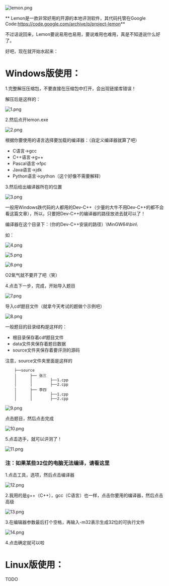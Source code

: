 ![lemon.png](https://blog.wendster.com/usr/uploads/2019/12/3840251849.png)

** Lemon是一款非常好用的开源的本地评测软件，其代码托管在Google Code:<https://code.google.com/archive/p/project-lemon>**

不过话说回来，Lemon要说易用也易用，要说难用也难用，真是不知道说什么好了。

好吧，现在就开始水起来：

# Windows版使用：

1.完整解压压缩包，不要直接在压缩包中打开，会出现链接库错误！

解压后是这样的：

![1.png](https://blog.wendster.com/usr/uploads/2019/12/2891043852.png)

2.然后点开lemon.exe

![2.png](https://blog.wendster.com/usr/uploads/2019/12/1240493774.png)

根据你要使用的语言选择要加载的编译器：（自定义编译器就算了吧）

* C语言->gcc
* C++语言->g++
* Pascal语言->fpc
* Java语言->jdk
* Python语言->python（这个好像不需要解释）

3.然后给出编译器所在的位置

![3.png](https://blog.wendster.com/usr/uploads/2019/12/2675517174.png)

一般用Windows跌代码的人都用的Dev-C++（少量的大牛不用Dev-C++的都不会看这篇文章），所以，只要把Dev-C++的编译器的路径放进去就可以了！

编译器在这个目录下：（你的Dev-C++安装的路径）\MinGW64\bin\

如：

![4.png](https://blog.wendster.com/usr/uploads/2019/12/3427267003.png)

![5.png](https://blog.wendster.com/usr/uploads/2019/12/922745607.png)

![6.png](https://blog.wendster.com/usr/uploads/2019/12/3566775271.png)

O2氧气就不要开了吧（笑）

4.点击下一步，完成，开始导入题目

![7.png](https://blog.wendster.com/usr/uploads/2019/12/3357424996.png)

导入cdf题目文件（就拿今天考试的题做个示例吧）

![8.png](https://blog.wendster.com/usr/uploads/2019/12/1725875858.png)

一般题目的目录结构是这样的：

* 根目录保存着cdf题目文件
* data文件夹保存着题目数据
* source文件夹保存着要评测的源码

注意，source文件夹里面是这样的

```
    ├──source
    │      ├── 张三
    │      │        ├──1.cpp
    │      │        ├──2.cpp
    │      ├── 李四
    │      │        ├──1.cpp
    │      │        ├──2.cpp
```

![9.png](https://blog.wendster.com/usr/uploads/2019/12/631961444.png)

点击题目，然后点击完成

![10.png](https://blog.wendster.com/usr/uploads/2019/12/613025850.png)

5.点击选手，就可以评测了！

![11.png](https://blog.wendster.com/usr/uploads/2019/12/1899389368.png)

### 注：如果某些32位的电脑无法编译，请看这里

1.点击工具，选项，然后点击编译器

![12.png](https://blog.wendster.com/usr/uploads/2019/12/2093940558.png)

2.我用的是g++（C++），gcc（C语言）也一样，点击你要用的编译器，然后点击高级

![13.png](https://blog.wendster.com/usr/uploads/2019/12/832102152.png)

3.在编辑器参数最后打个空格，再输入-m32表示生成32位的可执行文件

![14.png](https://blog.wendster.com/usr/uploads/2019/12/3183573970.png)

4.点击确定就可以啦

# Linux版使用：

TODO 
